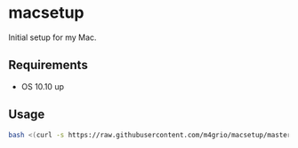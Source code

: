 # macsetup
Initial setup for my Mac.

## Requirements
* OS 10.10 up

## Usage

```bash
bash <(curl -s https://raw.githubusercontent.com/m4grio/macsetup/master/setup.sh)
```
